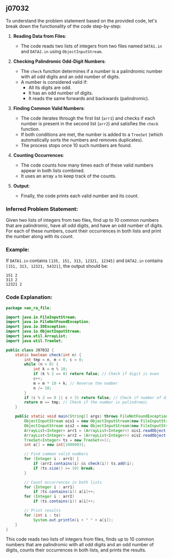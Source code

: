 ## j07032

To understand the problem statement based on the provided code, let's break down the functionality of the code step-by-step:

1. **Reading Data from Files**:
   - The code reads two lists of integers from two files named `DATA1.in` and `DATA2.in` using `ObjectInputStream`.

2. **Checking Palindromic Odd-Digit Numbers**:
   - The `check` function determines if a number is a palindromic number with all odd digits and an odd number of digits.
   - A number is considered valid if:
     - All its digits are odd.
     - It has an odd number of digits.
     - It reads the same forwards and backwards (palindromic).

3. **Finding Common Valid Numbers**:
   - The code iterates through the first list (`arr1`) and checks if each number is present in the second list (`arr2`) and satisfies the `check` function.
   - If both conditions are met, the number is added to a `TreeSet` (which automatically sorts the numbers and removes duplicates).
   - The process stops once 10 such numbers are found.

4. **Counting Occurrences**:
   - The code counts how many times each of these valid numbers appear in both lists combined.
   - It uses an array `a` to keep track of the counts.

5. **Output**:
   - Finally, the code prints each valid number and its count.

### Inferred Problem Statement:
Given two lists of integers from two files, find up to 10 common numbers that are palindromic, have all odd digits, and have an odd number of digits. For each of these numbers, count their occurrences in both lists and print the number along with its count.

### Example:
If `DATA1.in` contains `[135, 151, 313, 12321, 12345]` and `DATA2.in` contains `[151, 313, 12321, 54321]`, the output should be:
```
151 2
313 2
12321 2
```

### Code Explanation:
```java
package vao_ra_file;

import java.io.FileInputStream;
import java.io.FileNotFoundException;
import java.io.IOException;
import java.io.ObjectInputStream;
import java.util.ArrayList;
import java.util.TreeSet;

public class J07032 {
    static boolean check(int n) {
        int tmp = n, m = 0, c = 0;
        while (n > 0) {
            int k = n % 10;
            if (k % 2 == 0) return false; // Check if digit is even
            c++;
            m = m * 10 + k; // Reverse the number
            n /= 10;
        }
        if (c % 2 == 0 || c < 3) return false; // Check if number of digits is odd and at least 3
        return m == tmp; // Check if the number is palindromic
    }

    public static void main(String[] args) throws FileNotFoundException, IOException, ClassNotFoundException {
        ObjectInputStream ois1 = new ObjectInputStream(new FileInputStream("DATA1.in"));
        ObjectInputStream ois2 = new ObjectInputStream(new FileInputStream("DATA2.in"));
        ArrayList<Integer> arr1 = (ArrayList<Integer>) ois1.readObject();
        ArrayList<Integer> arr2 = (ArrayList<Integer>) ois2.readObject();
        TreeSet<Integer> ts = new TreeSet<>();
        int a[] = new int[1000003];

        // Find common valid numbers
        for (Integer i : arr1) {
            if (arr2.contains(i) && check(i)) ts.add(i);
            if (ts.size() >= 10) break;
        }

        // Count occurrences in both lists
        for (Integer i : arr1)
            if (ts.contains(i)) a[i]++;
        for (Integer i : arr2)
            if (ts.contains(i)) a[i]++;

        // Print results
        for (int i : ts)
            System.out.println(i + " " + a[i]);
    }
}
```

This code reads two lists of integers from files, finds up to 10 common numbers that are palindromic with all odd digits and an odd number of digits, counts their occurrences in both lists, and prints the results.